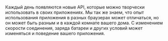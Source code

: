 Каждый день появляются новые API, которые можно творчески использовать в своих
приложениях. Мы так же знаем, что опыт использования приложения в разных браузерах
может отличаться, но он может быть разным и в каждой комнате вашего дома.
С изменением скорости соединения, заряда батареи и других условий может
изменяться и поведение вашего приложения.